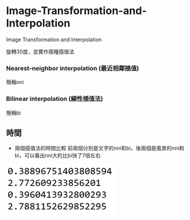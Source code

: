 [time]:https://github.com/bill41708/Image-Transformation-and-Interpolation/blob/master/Image%20Transformation%20and%20Interpolation/time.PNG
# Image-Transformation-and-Interpolation
Image Transformation and Interpolation

旋轉30度，並實作兩種插值法

### Nearest-neighbor interpolation (最近相鄰插值)
簡稱nni

### Bilinear interpolation (線性插值法)
簡稱bi


## 時間
* 兩個插值法的時間比較
前兩個分別是文字的nni和bi，後兩個是風景的nni和bi，可以看出nni大約比bi快了7倍左右

![time]
